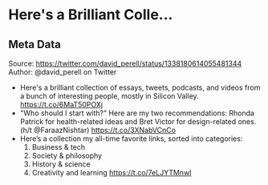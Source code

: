 # Here's a Brilliant Colle...

## Meta Data

Source:  https://twitter.com/david_perell/status/1338180614055481344 
Author: @david_perell on Twitter

- Here's a brilliant collection of essays, tweets, podcasts, and videos from a bunch of interesting people, mostly in Silicon Valley. 
  https://t.co/6MaT50POXj
- "Who should I start with?"
  Here are my two recommendations: Rhonda Patrick for health-related ideas and Bret Victor for design-related ones.
  (h/t @FaraazNishtar) https://t.co/3XNabVCnCo
- Here’s a collection my all-time favorite links, sorted into categories:
  1) Business & tech
  2) Society & philosophy
  3) History & science
  4) Creativity and learning
  https://t.co/7eLJYTMnwI
